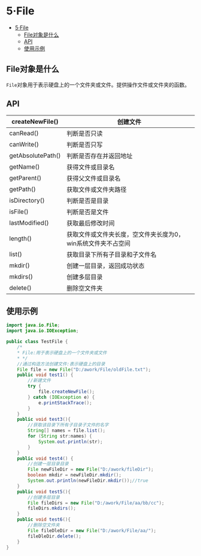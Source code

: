 # 5·File

- [5·File](#5file)
  - [File对象是什么](#file对象是什么)
  - [API](#api)
  - [使用示例](#使用示例)

## File对象是什么
`File`对象用于表示硬盘上的一个文件夹或文件。提供操作文件或文件夹的函数。

## API
| createNewFile() | 创建文件 |
| --- | --- |
| canRead() | 判断是否只读 |
| canWrite() | 判断是否只写 |
| getAbsolutePath() | 判断是否存在并返回地址 |
| getName() | 获得文件或目录名 |
| getParent() | 获得父文件或目录名 |
| getPath() | 获取文件或文件夹路径 |
| isDirectory() | 判断是否是目录 |
| isFile() | 判断是否是文件 |
| lastModified() | 获取最后修改时间 |
| length() | 获取文件或文件夹长度，空文件夹长度为0，win系统文件夹不占空间 |
| list() | 获取目录下所有子目录和子文件名 |
| mkdir() | 创建一层目录，返回成功状态 |
| mkdirs() | 创建多层目录 |
| delete() | 删除空文件夹 |

## 使用示例

```java
import java.io.File;
import java.io.IOException;

public class TestFile {
    /*
    * File:用于表示硬盘上的一个文件夹或文件
    * */
    //通过构造方法创建文件:表示硬盘上的目录
    File file = new File("D:/awork/File/oldFile.txt");
    public void test1() {
        //新建文件
        try {
            file.createNewFile();
        } catch (IOException e) {
            e.printStackTrace();
        }
    }
    public void test3(){
        //获取该目录下所有子目录子文件的名字
        String[] names = file.list();
        for (String str:names) {
            System.out.println(str);
        }
    }
    public void test4() {
        //创建一层目录目录
        File newFileDir = new File("D:/awork/fileDir");
        boolean mkdir = newFileDir.mkdir();
        System.out.println(newFileDir.mkdir());//true
    }
    public void test5(){
        //创建多层目录
        File fileDirs = new File("D:/awork/File/aa/bb/cc");
        fileDirs.mkdirs();
    }
    public void test6(){
        //删除空文件夹
        File fileDleDir = new File("D:/awork/File/aa/");
        fileDleDir.delete();
    }
}
```
